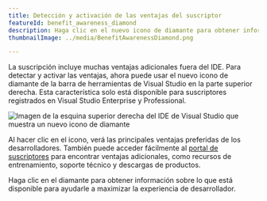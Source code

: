 ```yaml
---
title: Detección y activación de las ventajas del suscriptor
featureId: benefit_awareness_diamond
description: Haga clic en el nuevo icono de diamante para obtener información sobre las ventajas incluidas en la suscripción de Visual Studio.
thumbnailImage: ../media/BenefitAwarenessDiamond.png

---
```


La suscripción incluye muchas ventajas adicionales fuera del IDE. Para detectar y activar las ventajas, ahora puede usar el nuevo icono de diamante de la barra de herramientas de Visual Studio en la parte superior derecha. Esta característica solo está disponible para suscriptores registrados en Visual Studio Enterprise y Professional.

![Imagen de la esquina superior derecha del IDE de Visual Studio que muestra un nuevo icono de diamante](../media/BenefitAwarenessDiamond.png)

Al hacer clic en el icono, verá las principales ventajas preferidas de los desarrolladores. También puede acceder fácilmente al [portal de suscriptores](https://my.visualstudio.com) para encontrar ventajas adicionales, como recursos de entrenamiento, soporte técnico y descargas de productos.

Haga clic en el diamante para obtener información sobre lo que está disponible para ayudarle a maximizar la experiencia de desarrollador.
